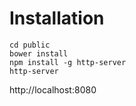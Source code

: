 # Installation

    cd public
    bower install
    npm install -g http-server
    http-server

http://localhost:8080
